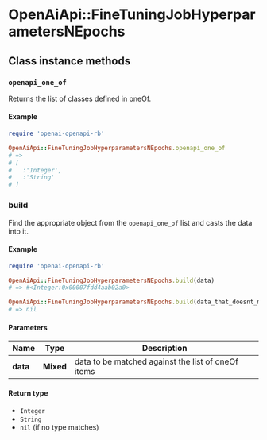 # OpenAiApi::FineTuningJobHyperparametersNEpochs

## Class instance methods

### `openapi_one_of`

Returns the list of classes defined in oneOf.

#### Example

```ruby
require 'openai-openapi-rb'

OpenAiApi::FineTuningJobHyperparametersNEpochs.openapi_one_of
# =>
# [
#   :'Integer',
#   :'String'
# ]
```

### build

Find the appropriate object from the `openapi_one_of` list and casts the data into it.

#### Example

```ruby
require 'openai-openapi-rb'

OpenAiApi::FineTuningJobHyperparametersNEpochs.build(data)
# => #<Integer:0x00007fdd4aab02a0>

OpenAiApi::FineTuningJobHyperparametersNEpochs.build(data_that_doesnt_match)
# => nil
```

#### Parameters

| Name | Type | Description |
| ---- | ---- | ----------- |
| **data** | **Mixed** | data to be matched against the list of oneOf items |

#### Return type

- `Integer`
- `String`
- `nil` (if no type matches)

